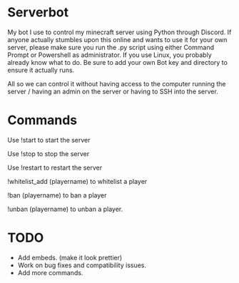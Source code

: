 # Serverbot
My bot I use to control my minecraft server using Python through Discord.
If anyone actually stumbles upon this online and wants to use it for your own server, please make sure you run the .py script using either Command Prompt or Powershell as administrator.
If you use Linux, you probably already know what to do.
Be sure to add your own Bot key and directory to ensure it actually runs.

All so we can control it without having access to the computer running the server / having an admin on the server or having to SSH into the server.

# Commands
Use !start to start the server

Use !stop to stop the server

Use !restart to restart the server

!whitelist_add (playername) to whitelist a player

!ban (playername) to ban a player

!unban (playername) to unban a player.


# TODO
  - Add embeds. (make it look prettier)
  - Work on bug fixes and compatibility issues.
  - Add more commands.
